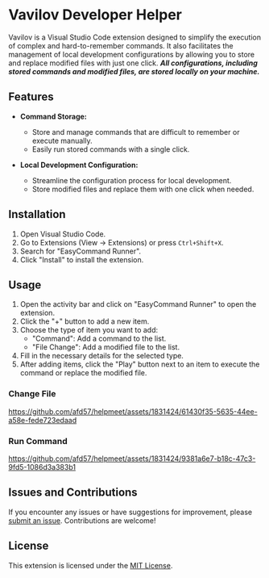 # Vavilov Developer Helper

Vavilov is a Visual Studio Code extension designed to simplify the execution of complex and hard-to-remember commands. It also facilitates the management of local development configurations by allowing you to store and replace modified files with just one click. ***All configurations, including stored commands and modified files, are stored locally on your machine.***

## Features

- **Command Storage:**
  - Store and manage commands that are difficult to remember or execute manually.
  - Easily run stored commands with a single click.

- **Local Development Configuration:**
  - Streamline the configuration process for local development.
  - Store modified files and replace them with one click when needed.


## Installation

1. Open Visual Studio Code.
2. Go to Extensions (View -> Extensions) or press `Ctrl+Shift+X`.
3. Search for "EasyCommand Runner".
4. Click "Install" to install the extension.


## Usage

1. Open the activity bar and click on "EasyCommand Runner" to open the extension.
2. Click the "+" button to add a new item.
3. Choose the type of item you want to add:
   - "Command": Add a command to the list.
   - "File Change": Add a modified file to the list.
4. Fill in the necessary details for the selected type.
5. After adding items, click the "Play" button next to an item to execute the command or replace the modified file.


### Change File

https://github.com/afd57/helpmeet/assets/1831424/61430f35-5635-44ee-a58e-fede723edaad


### Run Command
https://github.com/afd57/helpmeet/assets/1831424/9381a6e7-b18c-47c3-9fd5-1086d3a383b1


## Issues and Contributions

If you encounter any issues or have suggestions for improvement, please [submit an issue](https://github.com/afd57/helpmeet). Contributions are welcome!

## License

This extension is licensed under the [MIT License](LICENSE).
